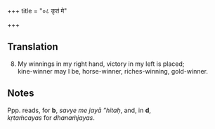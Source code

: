 +++
title = "०८ कृतं मे"

+++
## Translation
8. My winnings in my right hand, victory in my left is placed;  
kine-winner may I be, horse-winner, riches-winning, gold-winner.

## Notes
Ppp. reads, for **b**, *savye me jayā ”hitaḥ*, and, in **d**,  
*kṛtaṁcayas* for *dhanaṁjayas*.
